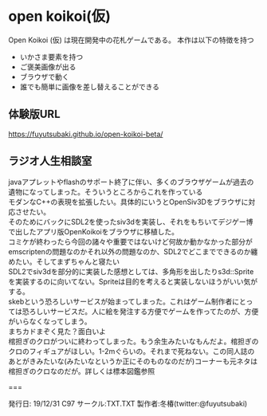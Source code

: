 # open koikoi(仮)

Open Koikoi (仮) は現在開発中の花札ゲームである。
本作は以下の特徴を持つ

- いかさま要素を持つ
- ご褒美画像が出る
- ブラウザで動く
- 誰でも簡単に画像を差し替えることができる

## 体験版URL
https://fuyutsubaki.github.io/open-koikoi-beta/

## ラジオ人生相談室

javaアプレットやflashのサポート終了に伴い、多くのブラウザゲームが過去の遺物になってしまった。そういうところからこれを作っている  
モダンなC++の表現を拡張したい。具体的にいうとOpenSiv3Dをブラウザに対応させたい。  
そのためにバックにSDL2を使ったsiv3dを実装し、それをもちいてデジゲー博で出したアプリ版OpenKoikoiをブラウザに移植した。  
コミケが終わったら今回の諸々や重要ではないけど何故か動かなかった部分がemscriptenの問題なのかそれ以外の問題なのか、SDL2でどこまでできるのか纏めたい。そしてまずちゃんと寝たい  
SDL2でsiv3dを部分的に実装した感想としては、多角形を出したりs3d::Spriteを実装するのに向いてない。Spriteは目的を考えると実装しないほうがいい気がする。  
skebという恐ろしいサービスが始まってしまった。これはゲーム制作者にとっては恐ろしいサービスだ。人に絵を発注する方便でゲームを作ってたのが、方便がいらなくなってしまう。  
まちカドまぞく見た？面白いよ  
棺担ぎのクロがついに終わってしまった。もう余生みたいなもんだよ。棺担ぎのクロのフィギュアがほしい。1-2mぐらいの。それまで死ねない。この同人誌のあとがきみたいな(みたいなというか正にそのものなのだが)コーナーも元ネタは棺担ぎのクロなのだが。詳しくは標本図鑑参照  

===

発行日: 19/12/31 C97
サークル:TXT.TXT
製作者:冬椿(twitter:@fuyutsubaki)
